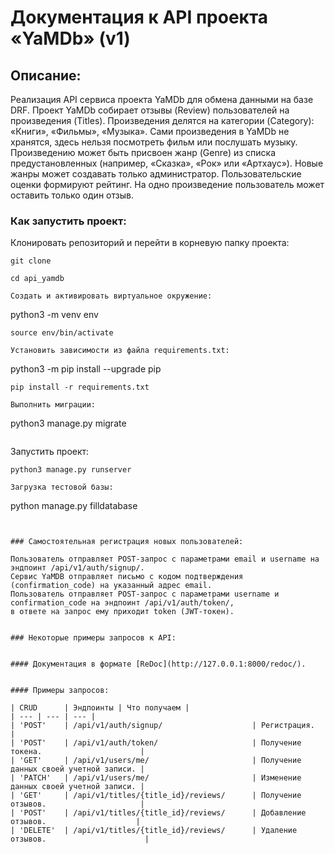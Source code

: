 # Документация к API проекта «YaMDb» (v1) 


## Описание: 

Реализация API сервиса проекта YaMDb для обмена данными на базе DRF. Проект YaMDb cобирает отзывы (Review) пользователей на произведения (Titles). Произведения делятся на категории (Category): «Книги», «Фильмы», «Музыка». Сами произведения в YaMDb не хранятся, здесь нельзя посмотреть фильм или послушать музыку. 
Произведению может быть присвоен жанр (Genre) из списка предустановленных (например, «Сказка», «Рок» или «Артхаус»). Новые жанры может создавать только администратор. Пользовательские оценки формируют рейтинг. На одно произведение пользователь может оставить только один отзыв. 

 
### Как запустить проект: 

Клонировать репозиторий и перейти в корневую папку проекта: 
``` 
git clone 
``` 
``` 
cd api_yamdb 
``` 
``` 
Cоздать и активировать виртуальное окружение: 
``` 
python3 -m venv env 
``` 
source env/bin/activate 
``` 
``` 
Установить зависимости из файла requirements.txt: 
``` 
python3 -m pip install --upgrade pip 
``` 
pip install -r requirements.txt 
``` 
``` 
Выполнить миграции: 
```  
python3 manage.py migrate 
``` 
``` 
Запустить проект: 
``` 
python3 manage.py runserver 
``` 
``` 
Загрузка тестовой базы: 
``` 
python manage.py filldatabase 
``` 


### Самостоятельная регистрация новых пользователей: 

Пользователь отправляет POST-запрос с параметрами email и username на эндпоинт /api/v1/auth/signup/. 
Сервис YaMDB отправляет письмо с кодом подтверждения (confirmation_code) на указанный адрес email.
Пользователь отправляет POST-запрос с параметрами username и confirmation_code на эндпоинт /api/v1/auth/token/,
в ответе на запрос ему приходит token (JWT-токен). 

 
### Некоторые примеры запросов к API: 

 
#### Документация в формате [ReDoc](http://127.0.0.1:8000/redoc/). 

 
#### Примеры запросов: 

| CRUD      | Эндпоинты | Что получаем |  
| --- | --- | --- | 
| 'POST'    | /api/v1/auth/signup/                    | Регистрация.                           | 
| 'POST'    | /api/v1/auth/token/                     | Получение токена.                      | 
| 'GET'     | /api/v1/users/me/                       | Получение данных своей учетной записи. | 
| 'PATCH'   | /api/v1/users/me/                       | Изменение данных своей учетной записи. | 
| 'GET'     | /api/v1/titles/{title_id}/reviews/      | Получение отзывов.                     | 
| 'POST'    | /api/v1/titles/{title_id}/reviews/      | Добавление отзывов.                    | 
| 'DELETE'  | /api/v1/titles/{title_id}/reviews/      | Удаление отзывов.                      |
